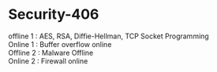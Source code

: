 # Security-406
offline 1 : AES, RSA, Diffie-Hellman, TCP Socket Programming <br/>
Online  1 : Buffer overflow online <br/>
Offline 2 : Malware Offline <br/>
Online  2 : Firewall online <br/>
